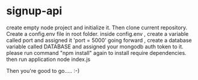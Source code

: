 # signup-api
create empty node project and initialize it.
Then clone current repository.
Create a config.env file in root folder.
inside config.env , create a variable called port and assigned it 'port = 5000'
going forward , create a database variable called DATABASE and assigned your mongodb auth token to it.
please run command "npm install" again to install require dependencies.
then run application node index.js


Then you're good to go..... :-)
